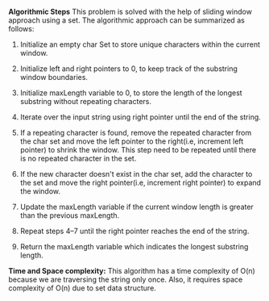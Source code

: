 **Algorithmic Steps**
This problem is solved with the help of sliding window approach using a set. The algorithmic approach can be summarized as follows:

1. Initialize an empty char Set to store unique characters within the current window.

2. Initialize left and right pointers to 0, to keep track of the substring window boundaries.

3. Initialize maxLength variable to 0, to store the length of the longest substring without repeating characters.

4. Iterate over the input string using right pointer until the end of the string. 

5. If a repeating character is found, remove the repeated character from the char set and move the left pointer to the right(i.e, increment left pointer) to shrink the window. This step need to be repeated until there is no repeated character in the set.

6. If the new character doesn't exist in the char set, add the character to the set and move the right pointer(i.e, increment right pointer) to expand the window.

7. Update the maxLength variable if the current window length is greater than the previous maxLength.

8. Repeat steps 4–7 until the right pointer reaches the end of the string.

9. Return the maxLength variable which indicates the longest substring length.

**Time and Space complexity:**
This algorithm has a time complexity of O(n) because we are traversing the string only once. Also, it requires space complexity of O(n) due to set data structure.